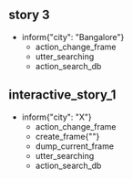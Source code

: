 ## story 3
* inform{"city": "Bangalore"}
  - action_change_frame
  - utter_searching
  - action_search_db

## interactive_story_1
* inform{"city": "X"}
    - action_change_frame
    - create_frame{""}
    - dump_current_frame
    - utter_searching
    - action_search_db
